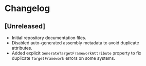 # Changelog

## [Unreleased]
- Initial repository documentation files.
- Disabled auto-generated assembly metadata to avoid duplicate attributes.
- Added explicit `GenerateTargetFrameworkAttribute` property to fix duplicate
  `TargetFramework` errors on some systems.
